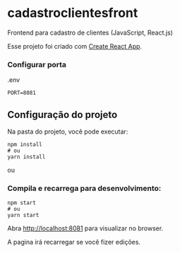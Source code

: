 # cadastroclientesfront
Frontend para cadastro de clientes (JavaScript, React.js)

Esse projeto foi criado com [Create React App](https://github.com/facebook/create-react-app).

### Configurar porta
.env
```
PORT=8081
```

## Configuração do projeto

Na pasta do projeto, você pode executar:

```
npm install
# ou
yarn install
```

ou

### Compila e recarrega para desenvolvimento:

```
npm start
# ou
yarn start
```

Abra [http://localhost:8081](http://localhost:8081) para visualizar no browser.

A pagina irá recarregar se você fizer edições.
